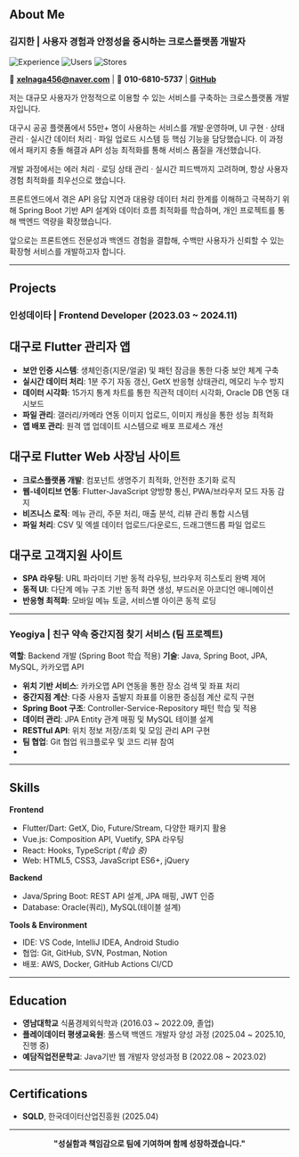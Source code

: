 ## About Me
### 김지한 | **사용자 경험과 안정성을 중시하는 크로스플랫폼 개발자**
<div>

![Experience](https://img.shields.io/badge/Experience-1년%208개월-blue)
![Users](https://img.shields.io/badge/서비스%20사용자-55만%2B-green)
![Stores](https://img.shields.io/badge/가맹점-2만%2B-orange)

📧 **xelnaga456@naver.com** | 📱 **010-6810-5737** | [**GitHub**](https://github.com/IsKJH)

</div>

저는 대규모 사용자가 안정적으로 이용할 수 있는 서비스를 구축하는 크로스플랫폼 개발자입니다.

대구시 공공 플랫폼에서 55만+ 명이 사용하는 서비스를 개발·운영하며, UI 구현 · 상태 관리 · 실시간 데이터 처리 · 파일 업로드 시스템 등 핵심 기능을 담당했습니다. 이 과정에서 패키지 충돌 해결과 API 성능 최적화를 통해 서비스 품질을 개선했습니다.

개발 과정에서는 에러 처리 · 로딩 상태 관리 · 실시간 피드백까지 고려하며, 항상 사용자 경험 최적화를 최우선으로 했습니다.

프론트엔드에서 겪은 API 응답 지연과 대용량 데이터 처리 한계를 이해하고 극복하기 위해 Spring Boot 기반 API 설계와 데이터 흐름 최적화를 학습하며, 개인 프로젝트를 통해 백엔드 역량을 확장했습니다.

앞으로는 프론트엔드 전문성과 백엔드 경험을 결합해, 수백만 사용자가 신뢰할 수 있는 확장형 서비스를 개발하고자 합니다.

---

## Projects

### 인성데이타 | **Frontend Developer** (2023.03 ~ 2024.11)

## 대구로 Flutter 관리자 앱
- **보안 인증 시스템**: 생체인증(지문/얼굴) 및 패턴 잠금을 통한 다중 보안 체계 구축
- **실시간 데이터 처리**: 1분 주기 자동 갱신, GetX 반응형 상태관리, 메모리 누수 방지
- **데이터 시각화**: 15가지 통계 차트를 통한 직관적 데이터 시각화, Oracle DB 연동 대시보드
- **파일 관리**: 갤러리/카메라 연동 이미지 업로드, 이미지 캐싱을 통한 성능 최적화
- **앱 배포 관리**: 원격 앱 업데이트 시스템으로 배포 프로세스 개선

## 대구로 Flutter Web 사장님 사이트
- **크로스플랫폼 개발**: 컴포넌트 생명주기 최적화, 안전한 초기화 로직
- **웹-네이티브 연동**: Flutter-JavaScript 양방향 통신, PWA/브라우저 모드 자동 감지
- **비즈니스 로직**: 메뉴 관리, 주문 처리, 매출 분석, 리뷰 관리 통합 시스템
- **파일 처리**: CSV 및 엑셀 데이터 업로드/다운로드, 드래그앤드롭 파일 업로드

## 대구로 고객지원 사이트
- **SPA 라우팅**: URL 파라미터 기반 동적 라우팅, 브라우저 히스토리 완벽 제어
- **동적 UI**: 다단계 메뉴 구조 기반 동적 화면 생성, 부드러운 아코디언 애니메이션
- **반응형 최적화**: 모바일 메뉴 토글, 서비스별 아이콘 동적 로딩  

---

### Yeogiya | 친구 약속 중간지점 찾기 서비스 (팀 프로젝트)
**역할**: Backend 개발 (Spring Boot 학습 적용)
**기술**: Java, Spring Boot, JPA, MySQL, 카카오맵 API

- **위치 기반 서비스**: 카카오맵 API 연동을 통한 장소 검색 및 좌표 처리
- **중간지점 계산**: 다중 사용자 출발지 좌표를 이용한 중심점 계산 로직 구현
- **Spring Boot 구조**: Controller-Service-Repository 패턴 학습 및 적용
- **데이터 관리**: JPA Entity 관계 매핑 및 MySQL 테이블 설계
- **RESTful API**: 위치 정보 저장/조회 및 모임 관리 API 구현
- **팀 협업**: Git 협업 워크플로우 및 코드 리뷰 참여
- 
---

## Skills

**Frontend**
- Flutter/Dart: GetX, Dio, Future/Stream, 다양한 패키지 활용
- Vue.js: Composition API, Vuetify, SPA 라우팅
- React: Hooks, TypeScript *(학습 중)*
- Web: HTML5, CSS3, JavaScript ES6+, jQuery

**Backend**
- Java/Spring Boot: REST API 설계, JPA 매핑, JWT 인증
- Database: Oracle(쿼리), MySQL(테이블 설계)

**Tools & Environment**
- IDE: VS Code, IntelliJ IDEA, Android Studio
- 협업: Git, GitHub, SVN, Postman, Notion
- 배포: AWS, Docker, GitHub Actions CI/CD  

---

## Education
- **영남대학교** 식품경제외식학과 (2016.03 ~ 2022.09, 졸업)
- **플레이데이터 평생교육원**: 풀스택 백엔드 개발자 양성 과정 (2025.04 ~ 2025.10, 진행 중)
- **예담직업전문학교**: Java기반 웹 개발자 양성과정 B (2022.08 ~ 2023.02)

---

##  Certifications
- **SQLD**, 한국데이터산업진흥원 (2025.04)

---

<div align="center">

**"성실함과 책임감으로 팀에 기여하며 함께 성장하겠습니다."**

</div>
